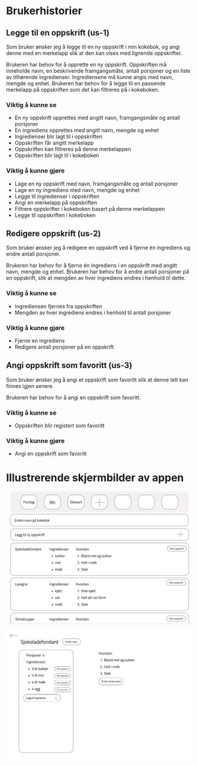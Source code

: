 # Brukerhistorier

## Legge til en oppskrift (us-1)

Som bruker ønsker jeg å legge til en ny oppskrift i min kokebok, og angi denne med en merkelapp slik at den kan vises med lignende oppskrifter.  

Brukeren har behov for å opprette en ny oppskrift. Oppskriften må inneholde navn, en beskrivende framgangsmåte, antall porsjoner og en liste av tilhørende ingredienser. Ingrediensene må kunne angis med navn, mengde og enhet. Brukeren har behov for å legge til en passende merkelapp på oppskriften som det kan filtreres på i kokeboken. 

### Viktig å kunne se
- En ny oppskrift opprettes med angitt navn, framgangsmåte og antall porsjoner 
- En ingrediens opprettes med angitt navn, mengde og enhet
- Ingredienser blir lagt til i oppskriften
- Oppskriften får angitt merkelapp
- Oppskriften kan filtreres på denne merkelappen
- Oppskriften blir lagt til i kokeboken

### Viktig å kunne gjøre
- Lage en ny oppskrift med navn, framgangsmåte og antall porsjoner
- Lage en ny ingrediens med navn, mengde og enhet
- Legge til ingredienser i oppskriften
- Angi en merkelapp på oppskriften
- Filtrere oppskrifter i kokeboken basert på denne merkelappen
- Legge til oppskriften i kokeboken


## Redigere oppskrift (us-2)

Som bruker ønsker jeg å redigere en oppskrift ved å fjerne én ingrediens og endre antall porsjoner. 

Brukeren har behov for å fjerne én ingrediens i en oppskrift med angitt navn, mengde og enhet. Brukeren har behov for å endre antall porsjoner på en oppskrift, slik at mengden av hver ingrediens endres i henhold til dette. 

### Viktig å kunne se

- Ingrediensen fjernes fra oppskriften
- Mengden av hver ingrediens endres i henhold til antall porsjoner

### Viktig å kunne gjøre

- Fjerne en ingrediens 
- Redigere antall porsjoner på en oppskrift 


## Angi oppskrift som favoritt (us-3)

Som bruker ønsker jeg å angi et oppskrift som favoritt slik at denne lett kan finnes igjen senere. 

Brukeren har behov for å angi en oppskrift som favoritt. 

### Viktig å kunne se

- Oppskriften blir registert som favoritt

### Viktig å kunne gjøre

- Angi en oppskrift som favoritt 

# Illustrerende skjermbilder av appen

![kokebok](kokebok.png)

![oppskrift](oppskrift.png)

